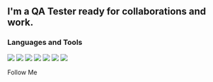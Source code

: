 ## I'm a QA Tester ready for collaborations and work.

### Languages and Tools
<img src = "https://img.shields.io/badge/Jira-090909?style=for-the-badge&logo=Jira&logoColor=47C5FB">
<img src = "https://img.shields.io/badge/Postman-090909?style=for-the-badge&logo=Postman&logoColor=47C5FB">
<img src = "https://img.shields.io/badge/Github-090909?style=for-the-badge&logo=Github&logoColor=47C5FB">
<img src = "https://img.shields.io/badge/SQL-090909?style=for-the-badge&logo=SQL&logoColor=47C5FB">
<img src = "https://img.shields.io/badge/TestRail-090909?style=for-the-badge&logo=TestRail&logoColor=47C5FB">
<img src = "https://img.shields.io/badge/Figma-090909?style=for-the-badge&logo=Figma&logoColor=47C5FB">
<img src = "https://img.shields.io/badge/Devtools-090909?style=for-the-badge&logo=Chrome&logoColor=47C5FB">

Follow Me
